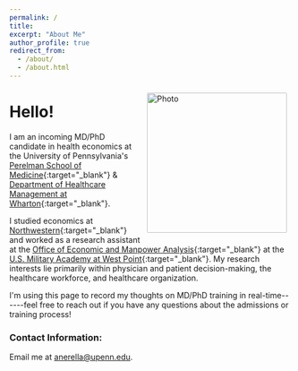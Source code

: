 ```yaml
---
permalink: /
title:
excerpt: "About Me"
author_profile: true
redirect_from:
  - /about/
  - /about.html
---
```


<img align="right" src="https://anikan314.github.io/images/nerella_headshot.jpg" alt="Photo" style="width: 250px; border-radius: 10px; padding: 8px 8px 8px 8px"/>

# Hello!

I am an incoming MD/PhD candidate in health economics at the University of Pennsylvania's [Perelman School of Medicine](https://www.med.upenn.edu/){:target="_blank"} & [Department of Healthcare Management at Wharton](https://hcmg.wharton.upenn.edu/){:target="_blank"}. 

I studied economics at [Northwestern](https://economics.northwestern.edu/){:target="_blank"} and worked as a research assistant at the [Office of Economic and Manpower Analysis](https://oema.army.mil){:target="_blank"} at the [U.S. Military Academy at West Point](https://www.westpoint.edu/){:target="_blank"}. My research interests lie primarily within physician and patient decision-making, the healthcare workforce, and healthcare organization. 

I'm using this page to record my thoughts on MD/PhD training in real-time------feel free to reach out if you have any questions about the admissions or training process!

### Contact Information:
Email me at [anerella@upenn.edu](mailto:anerella@upenn.edu).

